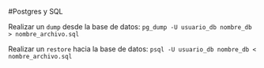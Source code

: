 #Postgres y SQL

Realizar un `dump` desde la base de datos:
`pg_dump -U usuario_db nombre_db > nombre_archivo.sql`

Realizar un `restore` hacia la base de datos:
`psql -U usuario_db nombre_db < nombre_archivo.sql`